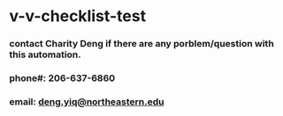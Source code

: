 # v-v-checklist-test

### contact Charity Deng if there are any porblem/question with this automation. 
### phone#: 206-637-6860
### email: deng.yiq@northeastern.edu

